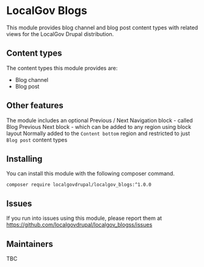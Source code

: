 # LocalGov Blogs

This module provides blog channel and blog post content types with related views for the LocalGov Drupal distribution.

## Content types

The content types this module provides are:
- Blog channel
- Blog post

## Other features

The module includes an optional Previous / Next Navigation block - called Blog Previous Next block - which can be added to any region using block layout
Normally added to the `Content bottom` region and restricted to just `Blog post` content types

## Installing

You can install this module with the following composer command.

```
composer require localgovdrupal/localgov_blogs:^1.0.0
```

## Issues

If you run into issues using this module, please report them at https://github.com/localgovdrupal/localgov_blogss/issues

## Maintainers 

TBC
